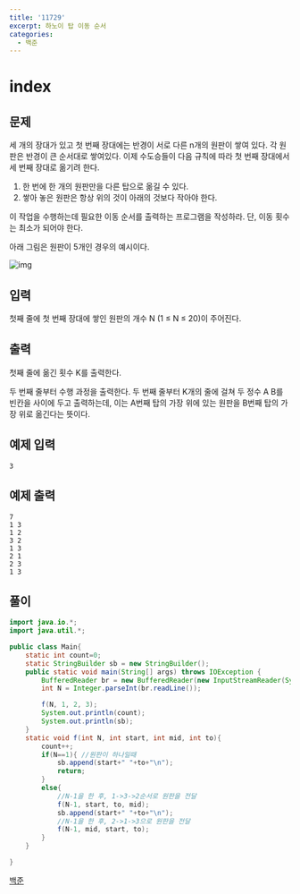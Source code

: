```yaml
---
title: '11729'
excerpt: 하노이 탑 이동 순서
categories:
  - 백준
---
```


# index

## 문제

세 개의 장대가 있고 첫 번째 장대에는 반경이 서로 다른 n개의 원판이 쌓여 있다. 각 원판은 반경이 큰 순서대로 쌓여있다. 이제 수도승들이 다음 규칙에 따라 첫 번째 장대에서 세 번째 장대로 옮기려 한다.

1. 한 번에 한 개의 원판만을 다른 탑으로 옮길 수 있다.
2. 쌓아 놓은 원판은 항상 위의 것이 아래의 것보다 작아야 한다.

이 작업을 수행하는데 필요한 이동 순서를 출력하는 프로그램을 작성하라. 단, 이동 횟수는 최소가 되어야 한다.

아래 그림은 원판이 5개인 경우의 예시이다.

![img](https://onlinejudgeimages.s3-ap-northeast-1.amazonaws.com/problem/11729/hanoi.png)

## 입력

첫째 줄에 첫 번째 장대에 쌓인 원판의 개수 N \(1 ≤ N ≤ 20\)이 주어진다.

## 출력

첫째 줄에 옮긴 횟수 K를 출력한다.

두 번째 줄부터 수행 과정을 출력한다. 두 번째 줄부터 K개의 줄에 걸쳐 두 정수 A B를 빈칸을 사이에 두고 출력하는데, 이는 A번째 탑의 가장 위에 있는 원판을 B번째 탑의 가장 위로 옮긴다는 뜻이다.

## 예제 입력

```text
3
```

## 예제 출력

```text
7
1 3
1 2
3 2
1 3
2 1
2 3
1 3
```

## 풀이

```java
import java.io.*;
import java.util.*;

public class Main{
    static int count=0;
    static StringBuilder sb = new StringBuilder();
    public static void main(String[] args) throws IOException {
        BufferedReader br = new BufferedReader(new InputStreamReader(System.in));
        int N = Integer.parseInt(br.readLine());

        f(N, 1, 2, 3);
        System.out.println(count);
        System.out.println(sb);
    }
    static void f(int N, int start, int mid, int to){
        count++;
        if(N==1){ //원판이 하나일때
            sb.append(start+" "+to+"\n");
            return;
        }
        else{
            //N-1을 한 후, 1->3->2순서로 원판을 전달
            f(N-1, start, to, mid);
            sb.append(start+" "+to+"\n");
            //N-1을 한 후, 2->1->3으로 원판을 전달
            f(N-1, mid, start, to);
        }
    }

}
```

[백준](https://www.acmicpc.net/problem/11729)

